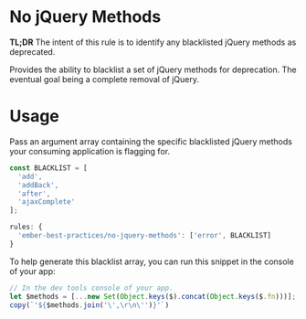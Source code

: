 # No jQuery Methods

**TL;DR** The intent of this rule is to identify any blacklisted jQuery methods as deprecated.

Provides the ability to blacklist a set of jQuery methods for deprecation.
The eventual goal being a complete removal of jQuery.

# Usage

Pass an argument array containing the specific blacklisted jQuery methods your consuming application is flagging for.

```js
const BLACKLIST = [
  'add',
  'addBack',
  'after',
  'ajaxComplete'
];

rules: {
  'ember-best-practices/no-jquery-methods': ['error', BLACKLIST]
}
```
To help generate this blacklist array, you can run this snippet in the console of your app:
```js
// In the dev tools console of your app.
let $methods = [...new Set(Object.keys($).concat(Object.keys($.fn)))];
copy(`'${$methods.join('\',\r\n\'')}'`)
```

